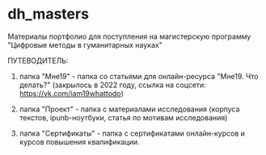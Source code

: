 # dh_masters
Материалы портфолио для поступления на магистерскую программу "Цифровые методы в гуманитарных науках"


ПУТЕВОДИТЕЛЬ:
1) папка "Мне19" - папка со статьями для онлайн-ресурса "Мне19. Что делать?" (закрылось в 2022 году, ссылка на соцсети: https://vk.com/iam19whattodo)

2) папка "Проект" - папка с материалами исследования (корпуса текстов, ipunb-ноутбуки, статья по мотивам исследования)

3) папка "Сертификаты" - папка с сертификатами онлайн-курсов и курсов повышения квалификации.
   
